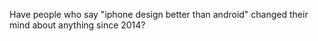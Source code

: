 Have people who say "iphone design better than android" changed their mind about anything since 2014?

